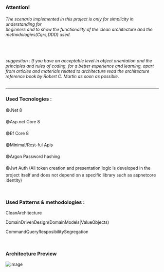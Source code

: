 <h3> 
  Attention!
</h3> 

<h6>
  The scenario implemented in this project is only for simplicity in understanding for </br> beginners and to show the functionality of the clean architecture and the methodologies(Cqrs,DDD) used.
</h6>

<br>

<h6>
  suggestion : If you have an acceptable level in object orientation and the principles and rules of coding, for a better experience and learning, apart from articles and materials related to architecture read the architecture reference book by Robert C.     Martin as soon as possible.
</h6>

<hr>

<h3>Used Tecnologies :</h3>
<p>🟣.Net 8</p>
<p>🟣Asp.net Core 8</p>
<p>🟣Ef Core 8</p>
<p>🟣Minimal/Rest-ful Apis</p>
<p>🟣Argon Password hashing</p>
<p>🟣Jwt Auth (All token creation and presentation logic is developed in the project itself and does not depend on a specific library such as aspnetcore identity)</p>

<br>

<h3>Used Patterns & methodologies :</h3>
<p>CleanArchitecture</p>
<p>DomainDrivenDesign(DomainModels|ValueObjects)</p>
<p>CommandQueryResposibilitySegregation</p>

<br>

<h3>Architecture Preview</h3>

![image](https://github.com/user-attachments/assets/4aebcbd2-81b6-48b6-9797-32dd697cf35d)
